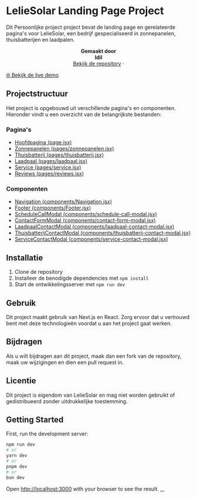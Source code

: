 # LelieSolar Landing Page Project

Dit Persoonlijke project project bevat de landing page en gerelateerde pagina's voor LelieSolar, een bedrijf gespecialiseerd in zonnepanelen, thuisbatterijen en laadpalen.
<div align="center">


  <p align="center">
    <strong>Gemaakt door</strong>
    <br>
    <strong>Idil</strong>
    <br>
    <a href="https://github.com/IdilGA/leliesolar">Bekijk de repository</a>
    ·
</div>
  <a href="https://leliesolar-np2p.vercel.app">🌐 Bekijk de live demo</a>

## Projectstructuur

Het project is opgebouwd uit verschillende pagina's en componenten. Hieronder vindt u een overzicht van de belangrijkste bestanden:

### Pagina's

- [Hoofdpagina (page.jsx)](./page.jsx)
- [Zonnepanelen (pages/zonnepanelen.jsx)](./pages/zonnepanelen.jsx)
- [Thuisbatterij (pages/thuisbatterij.jsx)](./pages/thuisbatterij.jsx)
- [Laadpaal (pages/laadpaal.jsx)](./pages/laadpaal.jsx)
- [Service (pages/service.jsx)](./pages/service.jsx)
- [Reviews (pages/reviews.jsx)](./pages/reviews.jsx)

### Componenten

- [Navigation (components/Navigation.jsx)](./components/Navigation.jsx)
- [Footer (components/Footer.jsx)](./components/Footer.jsx)
- [ScheduleCallModal (components/schedule-call-modal.jsx)](./components/schedule-call-modal.jsx)
- [ContactFormModal (components/contact-form-modal.jsx)](./components/contact-form-modal.jsx)
- [LaadpaalContactModal (components/laadpaal-contact-modal.jsx)](./components/laadpaal-contact-modal.jsx)
- [ThuisbatterijContactModal (components/thuisbatterij-contact-modal.jsx)](./components/thuisbatterij-contact-modal.jsx)
- [ServiceContactModal (components/service-contact-modal.jsx)](./components/service-contact-modal.jsx)

## Installatie

1. Clone de repository
2. Installeer de benodigde dependencies met `npm install`
3. Start de ontwikkelingsserver met `npm run dev`

## Gebruik

Dit project maakt gebruik van Next.js en React. Zorg ervoor dat u vertrouwd bent met deze technologieën voordat u aan het project gaat werken.

## Bijdragen

Als u wilt bijdragen aan dit project, maak dan een fork van de repository, maak uw wijzigingen en dien een pull request in.

## Licentie

Dit project is eigendom van LelieSolar en mag niet worden gebruikt of gedistribueerd zonder uitdrukkelijke toestemming.


## Getting Started

First, run the development server:

```bash
npm run dev
# or
yarn dev
# or
pnpm dev
# or
bun dev
```

Open [http://localhost:3000](http://localhost:3000) with your browser to see the result.
,,,
